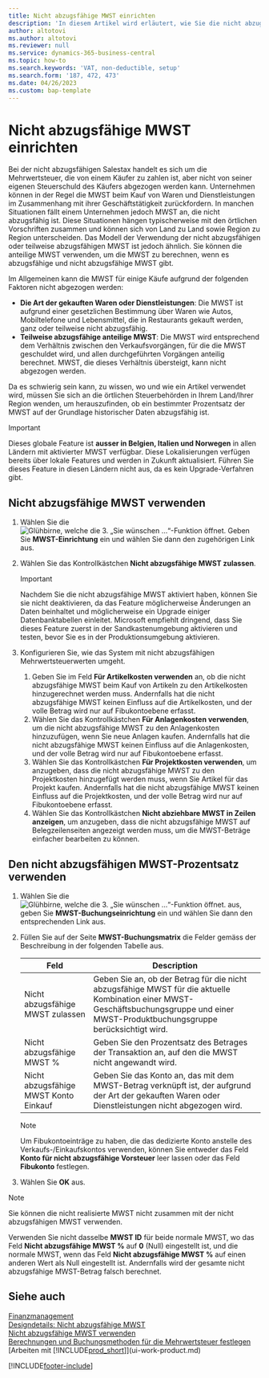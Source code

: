 ```yaml
---
title: Nicht abzugsfähige MWST einrichten
description: 'In diesem Artikel wird erläutert, wie Sie die nicht abzugsfähige MWST in Microsoft Dynamics 365 Business Central konfigurieren.'
author: altotovi
ms.author: altotovi
ms.reviewer: null
ms.service: dynamics-365-business-central
ms.topic: how-to
ms.search.keywords: 'VAT, non-deductible, setup'
ms.search.form: '187, 472, 473'
ms.date: 04/26/2023
ms.custom: bap-template
---
```


# <a name="set-up-non-deductible-vat"></a>Nicht abzugsfähige MWST einrichten

Bei der nicht abzugsfähigen Salestax handelt es sich um die Mehrwertsteuer, die von einem Käufer zu zahlen ist, aber nicht von seiner eigenen Steuerschuld des Käufers abgezogen werden kann. Unternehmen können in der Regel die MWST beim Kauf von Waren und Dienstleistungen im Zusammenhang mit ihrer Geschäftstätigkeit zurückfordern. In manchen Situationen fällt einem Unternehmen jedoch MWST an, die nicht abzugsfähig ist. Diese Situationen hängen typischerweise mit den örtlichen Vorschriften zusammen und können sich von Land zu Land sowie Region zu Region unterscheiden. Das Modell der Verwendung der nicht abzugsfähigen oder teilweise abzugsfähigen MWST ist jedoch ähnlich. Sie können die anteilige MWST verwenden, um die MWST zu berechnen, wenn es abzugsfähige und nicht abzugsfähige MWST gibt.

Im Allgemeinen kann die MWST für einige Käufe aufgrund der folgenden Faktoren nicht abgezogen werden:

- **Die Art der gekauften Waren oder Dienstleistungen**: Die MWST ist aufgrund einer gesetzlichen Bestimmung über Waren wie Autos, Mobiltelefone und Lebensmittel, die in Restaurants gekauft werden, ganz oder teilweise nicht abzugsfähig.
- **Teilweise abzugsfähige anteilige MWST**: Die MWST wird entsprechend dem Verhältnis zwischen den Verkaufsvorgängen, für die die MWST geschuldet wird, und allen durchgeführten Vorgängen anteilig berechnet. MWST, die dieses Verhältnis übersteigt, kann nicht abgezogen werden.

Da es schwierig sein kann, zu wissen, wo und wie ein Artikel verwendet wird, müssen Sie sich an die örtlichen Steuerbehörden in Ihrem Land/Ihrer Region wenden, um herauszufinden, ob ein bestimmter Prozentsatz der MWST auf der Grundlage historischer Daten abzugsfähig ist. 

> [!IMPORTANT]
> Dieses globale Feature ist **ausser in Belgien, Italien und Norwegen** in allen Ländern mit aktivierter MWST verfügbar. Diese Lokalisierungen verfügen bereits über lokale Features und werden in Zukunft aktualisiert. Führen Sie dieses Feature in diesen Ländern nicht aus, da es kein Upgrade-Verfahren gibt.

## <a name="use-non-deductible-vat"></a>Nicht abzugsfähige MWST verwenden

1. Wählen Sie die ![Glühbirne, welche die 3. „Sie wünschen ...“-Funktion öffnet.](media/ui-search/search_small.png "Wie möchten Sie weiter verfahren?") Geben Sie **MWST-Einrichtung** ein und wählen Sie dann den zugehörigen Link aus.
2. Wählen Sie das Kontrollkästchen **Nicht abzugsfähige MWST zulassen**.

    > [!IMPORTANT]
    > Nachdem Sie die nicht abzugsfähige MWST aktiviert haben, können Sie sie nicht deaktivieren, da das Feature möglicherweise Änderungen an Daten beinhaltet und möglicherweise ein Upgrade einiger Datenbanktabellen einleitet. Microsoft empfiehlt dringend, dass Sie dieses Feature zuerst in der Sandkastenumgebung aktivieren und testen, bevor Sie es in der Produktionsumgebung aktivieren.

3. Konfigurieren Sie, wie das System mit nicht abzugsfähigen Mehrwertsteuerwerten umgeht.

    1. Geben Sie im Feld **Für Artikelkosten verwenden** an, ob die nicht abzugsfähige MWST beim Kauf von Artikeln zu den Artikelkosten hinzugerechnet werden muss. Andernfalls hat die nicht abzugsfähige MWST keinen Einfluss auf die Artikelkosten, und der volle Betrag wird nur auf Fibukontoebene erfasst.
    2. Wählen Sie das Kontrollkästchen **Für Anlagenkosten verwenden**, um die nicht abzugsfähige MWST zu den Anlagenkosten hinzuzufügen, wenn Sie neue Anlagen kaufen. Andernfalls hat die nicht abzugsfähige MWST keinen Einfluss auf die Anlagenkosten, und der volle Betrag wird nur auf Fibukontoebene erfasst.
    3. Wählen Sie das Kontrollkästchen **Für Projektkosten verwenden**, um anzugeben, dass die nicht abzugsfähige MWST zu den Projektkosten hinzugefügt werden muss, wenn Sie Artikel für das Projekt kaufen. Andernfalls hat die nicht abzugsfähige MWST keinen Einfluss auf die Projektkosten, und der volle Betrag wird nur auf Fibukontoebene erfasst.
    4. Wählen Sie das Kontrollkästchen **Nicht abziehbare MWST in Zeilen anzeigen**, um anzugeben, dass die nicht abzugsfähige MWST auf Belegzeilenseiten angezeigt werden muss, um die MWST-Beträge einfacher bearbeiten zu können.

## <a name="use-the-non-deductible-vat-percentage"></a>Den nicht abzugsfähigen MWST-Prozentsatz verwenden

1. Wählen Sie die ![Glühbirne, welche die 3. „Sie wünschen ...“-Funktion öffnet.](media/ui-search/search_small.png "Wie möchten Sie weiter verfahren?") aus, geben Sie **MWST-Buchungseinrichtung** ein und wählen Sie dann den entsprechenden Link aus.
2. Füllen Sie auf der Seite **MWST-Buchungsmatrix** die Felder gemäss der Beschreibung in der folgenden Tabelle aus.

    | Feld | Description |
    |-------|-------------|
    | Nicht abzugsfähige MWST zulassen | Geben Sie an, ob der Betrag für die nicht abzugsfähige MWST für die aktuelle Kombination einer MWST-Geschäftsbuchungsgruppe und einer MWST-Produktbuchungsgruppe berücksichtigt wird. |
    | Nicht abzugsfähige MWST % | Geben Sie den Prozentsatz des Betrages der Transaktion an, auf den die MWST nicht angewandt wird. |
    | Nicht abzugsfähige MWST Konto Einkauf | Geben Sie das Konto an, das mit dem MWST-Betrag verknüpft ist, der aufgrund der Art der gekauften Waren oder Dienstleistungen nicht abgezogen wird. |

    > [!NOTE]
    > Um Fibukontoeinträge zu haben, die das dedizierte Konto anstelle des Verkaufs-/Einkaufskontos verwenden, können Sie entweder das Feld **Konto für nicht abzugsfähige Vorsteuer** leer lassen oder das Feld **Fibukonto** festlegen.

3. Wählen Sie **OK** aus.

> [!NOTE]
> Sie können die nicht realisierte MWST nicht zusammen mit der nicht abzugsfähigen MWST verwenden.
>
> Verwenden Sie nicht dasselbe **MWST ID** für beide normale MWST, wo das Feld **Nicht abzugsfähige MWST %** auf **0** (Null) eingestellt ist, und die normale MWST, wenn das Feld **Nicht abzugsfähige MWST %** auf einen anderen Wert als Null eingestellt ist. Andernfalls wird der gesamte nicht abzugsfähige MWST-Betrag falsch berechnet.

## <a name="see-also"></a>Siehe auch

[Finanzmanagement](finance.md)  
[Designdetails: Nicht abzugsfähige MWST](design-details-nondeductible-vat.md)  
[Nicht abzugsfähige MWST verwenden](finance-how-use-non-deductible-vat.md)  
[Berechnungen und Buchungsmethoden für die Mehrwertsteuer festlegen](finance-setup-vat.md)  
[Arbeiten mit [!INCLUDE[prod_short](includes/prod_short.md)]](ui-work-product.md)  

[!INCLUDE[footer-include](includes/footer-banner.md)]
